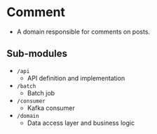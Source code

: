 # Comment

* A domain responsible for comments on posts.

## Sub-modules

* `/api`
  * API definition and implementation
* `/batch`
  * Batch job
* `/consumer`
  * Kafka consumer
* `/domain`
  * Data access layer and business logic
